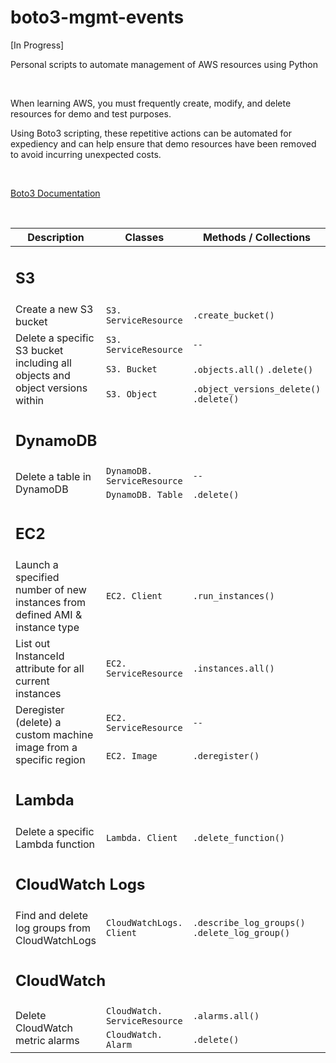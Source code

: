 # boto3-mgmt-events

[In Progress]

Personal scripts to automate management of AWS resources using Python

</br>

When learning AWS, you must frequently create, modify, and delete resources for demo and test purposes.

Using Boto3 scripting, these repetitive actions can be automated for expediency and can help ensure that demo resources have been removed to avoid incurring unexpected costs.

</br>

[Boto3 Documentation](https://boto3.amazonaws.com/v1/documentation/api/latest/index.html)

<!---
Boto3 as defined in the official [Boto3 Documentation](https://boto3.amazonaws.com/v1/documentation/api/latest/index.html):

> You use the AWS SDK for Python (Boto3) to create, configure, and manage AWS services, such as Amazon Elastic Compute Cloud (Amazon EC2) and Amazon Simple Storage Service (Amazon S3). The SDK provides an object-oriented API as well as low-level access to AWS services.
--->

</br>

<table>
    <thead>
        <tr>
            <th>Description</th>
            <th>Classes</th>
            <th>Methods / Collections</th>
            <th>Link ↗</th>
        </tr>
    </thead>
    <tbody>
        <tr>
            <td colspan=4, style="text-align: left"><h2>S3</h2></td>
        </tr>
        <tr>
            <td>Create a new S3 bucket</td>
            <td><code>S3. ServiceResource</code></td>
            <td><code>.create_bucket()</code></td>
            <td><a href="https://github.com/williamlewis/boto3-mgmt-events/blob/main/01%20-%20Terminal%20Scripts/s3_create_bucket.py">s3 create bucket.py</a></td>
        </tr>
        <tr>
            <td rowspan="3">Delete a specific S3 bucket including all objects and object versions within</td>
            <td><code>S3. ServiceResource</code></td>
            <td><code>--</code></td>
            <td rowspan="3"><a href="https://github.com/williamlewis/boto3-mgmt-events/blob/main/01%20-%20Terminal%20Scripts/s3_delete_bucket_and_objects.py">s3 delete bucket and objects.py</a></td>
        </tr>
        <tr>
            <td><code>S3. Bucket</code></td>
            <td><code>.objects.all()</code> <code>.delete()</code></td>
        </tr>
        <tr>
            <td><code>S3. Object</code></td>
            <td><code>.object_versions_delete()</code> <code>.delete()</code></td>
        </tr>
        <tr>
            <td colspan=4, style="text-align: left"><h2>DynamoDB</h2></td>
        </tr>
        <tr>
            <td rowspan="2">Delete a table in DynamoDB</td>
            <td><code>DynamoDB. ServiceResource</code></td>
            <td><code>--</code></td>
            <td rowspan="2"><a href="https://github.com/williamlewis/boto3-mgmt-events/blob/main/01%20-%20Terminal%20Scripts/dynamodb_delete_table.py">dynamodb delete table.py</a></td>
        </tr>
        <tr>
            <td><code>DynamoDB. Table</code></td>
            <td><code>.delete()</code></td>
        </tr>
        <tr>
            <td colspan=4, style="text-align: left"><h2>EC2</h2></td>
        </tr>
        <tr>
            <td>Launch a specified number of new instances from defined AMI & instance type</td>
            <td><code>EC2. Client</code></td>
            <td><code>.run_instances()</code></td>
            <td><a href="https://github.com/williamlewis/boto3-mgmt-events/blob/main/01%20-%20Terminal%20Scripts/ec2_launch_new_instances.py">ec2 launch new instances.py</a></td>
        </tr>
        <tr>
            <td>List out InstanceId attribute for all current instances</td>
            <td><code>EC2. ServiceResource</code></td>
            <td><code>.instances.all()</code></td>
            <td><a href="https://github.com/williamlewis/boto3-mgmt-events/blob/main/01%20-%20Terminal%20Scripts/ec2_get_all_instance_ids.py">ec2 get all instance ids.py</a></td>
        </tr>
        <tr>
            <td rowspan="2">Deregister (delete) a custom machine image from a specific region</td>
            <td><code>EC2. ServiceResource</code></td>
            <td><code>--</code></td>
            <td rowspan="2"><a href="https://github.com/williamlewis/boto3-mgmt-events/blob/main/01%20-%20Terminal%20Scripts/ec2_deregister_ami.py">ec2 deregister ami.py</a></td>
        </tr>
        <tr>
            <td><code>EC2. Image</code></td>
            <td><code>.deregister()</code></td>
        </tr>
        <!-- <tr>
            <td colspan=4, style="text-align: left"><h2>SNS</h2></td>
        </tr>
        <tr>
            <td width="50%">[description]</td>
            <td><code>[classes]</code></td>
            <td><code>[methods]</code></td>
            <td><a href="">link</a></td>
        </tr> -->
        <tr>
            <td colspan=4, style="text-align: left"><h2>Lambda</h2></td>
        </tr>
        <tr>
            <td>Delete a specific Lambda function</td>
            <td><code>Lambda. Client</code></td>
            <td><code>.delete_function()</code></td>
            <td><a href="https://github.com/williamlewis/boto3-mgmt-events/blob/main/01%20-%20Terminal%20Scripts/lambda_delete_function.py">lambda delete function.py</a></td>
        </tr>
        <tr>
            <td colspan=4, style="text-align: left"><h2>CloudWatch Logs</h2></td>
        </tr>
        <tr>
            <td>Find and delete log groups from CloudWatchLogs</td>
            <td><code>CloudWatchLogs. Client</code></td>
            <td><code>.describe_log_groups()</code> <code>.delete_log_group()</code></td>
            <td><a href="https://github.com/williamlewis/boto3-mgmt-events/blob/main/01%20-%20Terminal%20Scripts/cloudwatchlogs_delete_log_groups.py">cloudwatchlogs delete log groups.py</a></td>
        </tr>
        <tr>
            <td colspan=4, style="text-align: left"><h2>CloudWatch</h2></td>
        </tr>
        <tr>
            <td rowspan=2>Delete CloudWatch metric alarms</td>
            <td><code>CloudWatch. ServiceResource</code></td>
            <td><code>.alarms.all()</code></td>
            <td rowspan=2><a href="https://github.com/williamlewis/boto3-mgmt-events/blob/main/01%20-%20Terminal%20Scripts/cloudwatch_delete_alarms.py">cloudwatch delete alarms.py</a></td>
        </tr>
        <tr>
            <td><code>CloudWatch. Alarm</code></td>
            <td><code>.delete()</code></td>
        </tr>
    </tbody>
</table>

</br>
